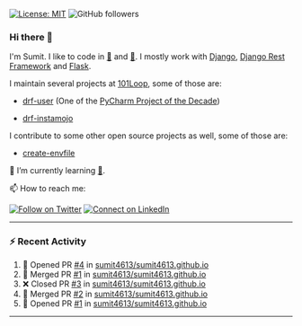 [![License: MIT](https://img.shields.io/badge/License-MIT-yellow.svg)](https://opensource.org/licenses/MIT)
![GitHub followers](https://img.shields.io/github/followers/sumit4613?style=social)

### Hi there 👋

I'm Sumit. I like to code in [:snake:](https://python.org/) and [:rabbit:](https://golang.org). I mostly work with [Django](https://djangoproject.com), [Django Rest Framework](https://www.django-rest-framework.org/) and [Flask](https://flask.palletsprojects.com).

I maintain several projects at [101Loop](https://github.com/101loop/), some of those are:

- [drf-user](https://github.com/101loop/drf-user) (One of the [PyCharm Project of the Decade](https://www.jetbrains.com/lp/pycharm-10-years/))

- [drf-instamojo ](https://github.com/101loop/drf-instamojo)

I contribute to some other open source projects as well, some of those are:

- [create-envfile](https://github.com/SpicyPizza/create-envfile)

🔭 I’m currently learning [:rabbit:](https://golang.org).

📫 How to reach me:

[![Follow on Twitter](https://img.shields.io/badge/--twitter?label=Twitter&logo=Twitter&style=social)](https://twitter.com/sumitsingh4613) [![Connect on LinkedIn](https://img.shields.io/badge/--linkedin?label=LinkedIn&logo=LinkedIn&style=social)](https://www.linkedin.com/in/sumit4613)


---

### :zap: Recent Activity

<!--START_SECTION:activity-->
1. 💪 Opened PR [#4](https://github.com/sumit4613/sumit4613.github.io/pull/4) in [sumit4613/sumit4613.github.io](https://github.com/sumit4613/sumit4613.github.io)
2. 🎉 Merged PR [#1](https://github.com/sumit4613/sumit4613.github.io/pull/1) in [sumit4613/sumit4613.github.io](https://github.com/sumit4613/sumit4613.github.io)
3. ❌ Closed PR [#3](https://github.com/sumit4613/sumit4613.github.io/pull/3) in [sumit4613/sumit4613.github.io](https://github.com/sumit4613/sumit4613.github.io)
4. 🎉 Merged PR [#2](https://github.com/sumit4613/sumit4613.github.io/pull/2) in [sumit4613/sumit4613.github.io](https://github.com/sumit4613/sumit4613.github.io)
5. 💪 Opened PR [#1](https://github.com/sumit4613/sumit4613.github.io/pull/1) in [sumit4613/sumit4613.github.io](https://github.com/sumit4613/sumit4613.github.io)
<!--END_SECTION:activity-->

---
